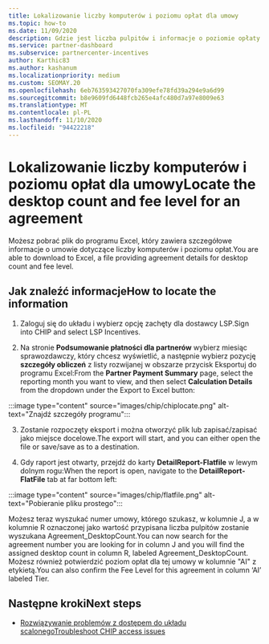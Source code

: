 ```yaml
---
title: Lokalizowanie liczby komputerów i poziomu opłat dla umowy
ms.topic: how-to
ms.date: 11/09/2020
description: Gdzie jest liczba pulpitów i informacje o poziomie opłaty w układzie.
ms.service: partner-dashboard
ms.subservice: partnercenter-incentives
author: Karthic83
ms.author: kashanum
ms.localizationpriority: medium
ms.custom: SEOMAY.20
ms.openlocfilehash: 6eb763593427070fa309efe78fd39a294e9a6d99
ms.sourcegitcommit: b8e9609fd6448fcb265e4afc480d7a97e8009e63
ms.translationtype: MT
ms.contentlocale: pl-PL
ms.lasthandoff: 11/10/2020
ms.locfileid: "94422218"
---
```

# <a name="locate-the-desktop-count-and-fee-level-for-an-agreement"></a><span data-ttu-id="d319b-103">Lokalizowanie liczby komputerów i poziomu opłat dla umowy</span><span class="sxs-lookup"><span data-stu-id="d319b-103">Locate the desktop count and fee level for an agreement</span></span>

<span data-ttu-id="d319b-104">Możesz pobrać plik do programu Excel, który zawiera szczegółowe informacje o umowie dotyczące liczby komputerów i poziomu opłat.</span><span class="sxs-lookup"><span data-stu-id="d319b-104">You are able to download to Excel, a file providing agreement details for desktop count and fee level.</span></span>

## <a name="how-to-locate-the-information"></a><span data-ttu-id="d319b-105">Jak znaleźć informacje</span><span class="sxs-lookup"><span data-stu-id="d319b-105">How to locate the information</span></span>

1. <span data-ttu-id="d319b-106">Zaloguj się do układu i wybierz opcję zachęty dla dostawcy LSP.</span><span class="sxs-lookup"><span data-stu-id="d319b-106">Sign into CHIP and select LSP Incentives.</span></span>

2. <span data-ttu-id="d319b-107">Na stronie **Podsumowanie płatności dla partnerów** wybierz miesiąc sprawozdawczy, który chcesz wyświetlić, a następnie wybierz pozycję **szczegóły obliczeń** z listy rozwijanej w obszarze przycisk Eksportuj do programu Excel:</span><span class="sxs-lookup"><span data-stu-id="d319b-107">From the **Partner Payment Summary** page, select the reporting month you want to view, and then select **Calculation Details** from the dropdown under the Export to Excel button:</span></span>

:::image type="content" source="images/chip/chiplocate.png" alt-text="Znajdź szczegóły programu":::

3. <span data-ttu-id="d319b-109">Zostanie rozpoczęty eksport i można otworzyć plik lub zapisać/zapisać jako miejsce docelowe.</span><span class="sxs-lookup"><span data-stu-id="d319b-109">The export will start, and you can either open the file or save/save as to a destination.</span></span>

4. <span data-ttu-id="d319b-110">Gdy raport jest otwarty, przejdź do karty **DetailReport-Flatfile** w lewym dolnym rogu:</span><span class="sxs-lookup"><span data-stu-id="d319b-110">When the report is open, navigate to the **DetailReport-FlatFile** tab at far bottom left:</span></span>

:::image type="content" source="images/chip/flatfile.png" alt-text="Pobieranie pliku prostego":::

<span data-ttu-id="d319b-112">Możesz teraz wyszukać numer umowy, którego szukasz, w kolumnie J, a w kolumnie R oznaczonej jako wartość przypisana liczba pulpitów zostanie wyszukana Agreement_DesktopCount.</span><span class="sxs-lookup"><span data-stu-id="d319b-112">You can now search for the agreement number you are looking for in column J and you will find the assigned desktop count in column R, labeled Agreement_DesktopCount.</span></span> <span data-ttu-id="d319b-113">Możesz również potwierdzić poziom opłat dla tej umowy w kolumnie "AI" z etykietą.</span><span class="sxs-lookup"><span data-stu-id="d319b-113">You can also confirm the Fee Level for this agreement in column ‘AI’ labeled Tier.</span></span>

## <a name="next-steps"></a><span data-ttu-id="d319b-114">Następne kroki</span><span class="sxs-lookup"><span data-stu-id="d319b-114">Next steps</span></span>

- [<span data-ttu-id="d319b-115">Rozwiązywanie problemów z dostępem do układu scalonego</span><span class="sxs-lookup"><span data-stu-id="d319b-115">Troubleshoot CHIP access issues</span></span>](chip-access-trouble.md)
